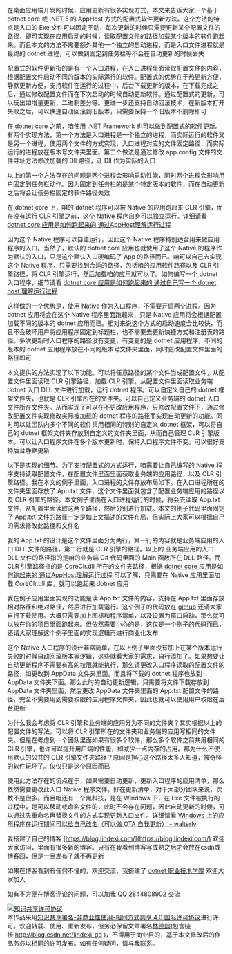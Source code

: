
在桌面应用端开发的时候，应用更新有很多实现方式，本文来告诉大家一个基于 dotnet core 或 .NET 5 的 AppHost 方式的配置式软件更新方法。这个方法的特点是入口的 Exe 文件可以固定不动，每次更新的时候只需要更新某个配置文件的路径，即可实现在应用启动的时候，读取配置文件的路径加载某个版本的软件跑起来。而且本文的方法不需要额外其他一个独立的启动进程，而是入口文件进程就是最终的 dotnet 进程，可以做到固定到任务栏等不会在自动更新的时候丢失

<!--more-->


<!-- CreateTime:2021/4/6 8:34:27 -->

<!-- 发布 -->

配置式的软件更新指的是有一个入口进程，在入口进程里面读取配置文件的内容，根据配置文件启动不同的版本的实际运行的软件。配置式的优势在于热更新方便，静默更新方便，支持软件在运行的过程中，后台下载更新的版本，在下载完成之后，通过修改配置文件而在下次启动的时候自动更新软件。通过配置式的更新，可以玩出如增量更新，二进制差分等。更进一步还支持自动回滚技术，在新版本打开失败之后，可以快速自动回滚到旧版本，只需要保持一个旧版本不删除即可

在 dotnet core 之前，咱使用 .NET Framework 也可以做到配置式的软件更新。有两个实现方法，第一个方法是入口进程是一个独立的进程，而实际运行的软件又是另一个进程，使用两个文件的方式实现，入口进程对应的文件固定路径，而实际运行的进程放在版本号文件夹里面。第二个做法是通过修改 app.config 文件的文件寻址方法修改加载的 Dll 路径，让 Dll 作为实际的入口

以上的第一个方法存在的问题是两个进程会影响启动性能，同时两个进程会影响用户固定到任务栏动作。因为固定到任务栏的是某个特定版本的软件，而在自动更新之后将会让任务栏固定的软件路径失效

在 dotnet core 上，咱的 dotnet 程序可以被 Native 的应用跑起来 CLR 引擎，而在没有运行 CLR 引擎之前，这个 Native 程序自身可以独立运行。详细请看 [dotnet core 应用是如何跑起来的 通过AppHost理解运行过程](https://blog.lindexi.com/post/dotnet-core-%E5%BA%94%E7%94%A8%E6%98%AF%E5%A6%82%E4%BD%95%E8%B7%91%E8%B5%B7%E6%9D%A5%E7%9A%84-%E9%80%9A%E8%BF%87AppHost%E7%90%86%E8%A7%A3%E8%BF%90%E8%A1%8C%E8%BF%87%E7%A8%8B.html ) 

因为这个 Native 程序可以自主运行，因此这个 Native 程序特别适合用来做应用程序的入口。当然了，默认的 dotnet core 应用也就使用了这个 Native 的程序作为默认的入口，只是这个默认入口硬编码了 App 的路径而已。咱可以自己去实现这个 Native 程序，只需要找到合适的路径，包括咱的应用软件路径以及 CLR 引擎路径，将 CLR 引擎运行，然后加载咱的应用就可以了。如何编写一个 dotnet 入口程序，细节请看 [dotnet core 应用是如何跑起来的 通过自己写一个 dotnet host 理解运行过程](https://blog.lindexi.com/post/dotnet-core-%E5%BA%94%E7%94%A8%E6%98%AF%E5%A6%82%E4%BD%95%E8%B7%91%E8%B5%B7%E6%9D%A5%E7%9A%84-%E9%80%9A%E8%BF%87%E8%87%AA%E5%B7%B1%E5%86%99%E4%B8%80%E4%B8%AA-dotnet-host-%E7%90%86%E8%A7%A3%E8%BF%90%E8%A1%8C%E8%BF%87%E7%A8%8B.html)

这样做的一个优势是，使用 Native 作为入口程序，不需要开启两个进程。因为 dotnet 应用将会在这个 Native 程序里面跑起来，只是 Native 应用将会根据配置加载不同的版本的 dotnet 应用而已。相对来说这个方式的启动速度会比较快，而且不会破坏用户将应用程序固定到标题栏，也不需要去更新快捷方式和注册表的路径。多次更新时入口程序的路径没有变更，有变更的是 dotnet 应用程序，不同的版本的 dotnet 应用程序放在不同的版本号文件夹里面，同时更改配置文件里面的路径即可

本文提供的方法实现了以下功能。可以将任意路径的某个文件当成配置文件，从配置文件里面读取 CLR 引擎路径，加载 CLR 引擎。从配置文件里面读取业务端 dotnet 入口 DLL 文件进行加载，运行 dotnet 程序。可以自定义自己的 dotnet 框架文件夹，也就是 CLR 引擎所在的文件夹。可以自己定义业务端的 dotnet 入口文件所在文件夹。从而实现了可以在不更改应用程序，只修改配置文件下，通过修改配置文件实现修改实际被加载的 dotnet 程序的路径而实现自动更新的功能。同时可以让团队内多个不同的软件共用相同的特别的自定义 dotnet 框架，可以将自己的 dotnet 框架文件夹存放到自定义的文件夹里面，从而自己管理 CLR 引擎版本。可以让入口程序文件在多个版本更新时，保持入口程序文件不变。可以很好支持后台静默更新

以下是实现的细节。为了支持配置式的方式运行，咱需要让自己编写的 Native 程序支持读取配置文件，在配置文件里面里面获取业务端的应用路径，以及 CLR 引擎路径。我在本文的例子里面，入口进程的文件存放布局如下。在入口进程所在的文件夹里面存放了 App.txt 文件，这个文件里面就包含了配置业务端应用的路径以及 CLR 引擎的路径。本文例子里面在入口进程运行的时候，将会去读取 App.txt 文件，从配置里面读取这两个路径，然后分别进行加载。本文的例子代码里面固定了 App.txt 文件的路径一定是如上文描述的文件布局，但实际上大家可以根据自己的需求修改此路径和文件名

我的 App.txt 的设计是这个文件里面分为两行，第一行的内容就是业务端应用的入口 DLL 文件的路径，第二行就是 CLR 引擎的路径。以上的 业务端应用的入口 DLL 文件的路径指的是咱的业务端 C# 代码里面的 Main 函数所在 DLL 路径。而 CLR 引擎路径指的是 CoreClr.dll 所在的文件夹路径，根据 [dotnet core 应用是如何跑起来的 通过AppHost理解运行过程](https://blog.lindexi.com/post/dotnet-core-%E5%BA%94%E7%94%A8%E6%98%AF%E5%A6%82%E4%BD%95%E8%B7%91%E8%B5%B7%E6%9D%A5%E7%9A%84-%E9%80%9A%E8%BF%87AppHost%E7%90%86%E8%A7%A3%E8%BF%90%E8%A1%8C%E8%BF%87%E7%A8%8B.html ) 可以了解，只需要在 Native 应用里面加载 CoreClr.dll 库，就可以跑起来 dotnet 应用

我在例子应用里面实现的功能是读 App.txt 文件的内容，支持在 App.txt 里面存放相对路径和绝对路径，然后进行加载运行。这个例子的代码放在 [github](https://github.com/lindexi/lindexi_gd/tree/e896dac5/HostWithMscoree ) 还请大家自行下载使用。大概只需要加上图标和程序清单，以及设置为窗口启动，那么就可以放在你的项目里面跑起来。但依然需要小心的是，这仅是一个例子的代码而已，还请大家理解这个例子里面的实现逻辑再进行商业化发布

这个 Native 入口程序的设计非常简单，在以上例子里面没有加上在某个版本运行失败的时候自动回滚版本等逻辑，这些就看大家的需求，自行添加了。如果想要让自动更新程序不需要有高的权限就能执行，那么请更改入口程序读取的配置文件的路径，如更改到 AppData 文件夹里面。而且将下载的 dotnet 程序也放到 AppData 文件夹下面。那么此时的自动更新逻辑，只需要将文件下载存放到 AppData 文件夹里面，然后更改 AppData 文件夹里面的 App.txt 配置文件的路径，完全不需要用到需要权限的应用程序文件夹，因此也就可以使用用户权限在后台更新

为什么我会考虑将 CLR 引擎和业务端的应用分为不同的文件夹？其实根据以上的配置文件的写法，可以将 CLR 引擎所在的文件夹和业务端的应用写相同的文件夹。但是在考虑到一个团队里面如果有很多个软件，那么多个软件之前共用相同的 CLR 引擎，也许可以提升用户端的性能，如减少一点内存的占用。那为什么不使用默认的公共的 CLR 引擎文件夹路径？原因是担心这个路径太多人知道，被奇怪的软件玩坏了。仅仅只是这个原因而已

使用此方法存在的坑点在于，如果需要自动更新，更新入口程序的应用清单，那么依然需要更改此入口 Native 程序文件。好在更新清单，对于大部分团队来说，次数不是很多。而且咱还有一个黑科技，是在 Windows 下，在 Exe 文件被执行的过程中，是可以移动或命名文件的，此时不会存在问题，因此自动更新的时候，可以通过先重命名再替换文件的方式实现更新入口文件。详细请看 [Windows 上的应用程序在运行期间可以给自己改名（可以做 OTA 自我更新） - walterlv](https://blog.walterlv.com/post/rename-executable-self-when-running.html )



我搭建了自己的博客 [https://blog.lindexi.com/](https://blog.lindexi.com/) 欢迎大家访问，里面有很多新的博客。只有在我看到博客写成熟之后才会放在csdn或博客园，但是一旦发布了就不再更新

如果在博客看到有任何不懂的，欢迎交流，我搭建了 [dotnet 职业技术学院](https://t.me/dotnet_campus) 欢迎大家加入

如有不方便在博客评论的问题，可以加我 QQ 2844808902 交流

<a rel="license" href="http://creativecommons.org/licenses/by-nc-sa/4.0/"><img alt="知识共享许可协议" style="border-width:0" src="https://licensebuttons.net/l/by-nc-sa/4.0/88x31.png" /></a><br />本作品采用<a rel="license" href="http://creativecommons.org/licenses/by-nc-sa/4.0/">知识共享署名-非商业性使用-相同方式共享 4.0 国际许可协议</a>进行许可。欢迎转载、使用、重新发布，但务必保留文章署名[林德熙](http://blog.csdn.net/lindexi_gd)(包含链接:http://blog.csdn.net/lindexi_gd )，不得用于商业目的，基于本文修改后的作品务必以相同的许可发布。如有任何疑问，请与我[联系](mailto:lindexi_gd@163.com)。